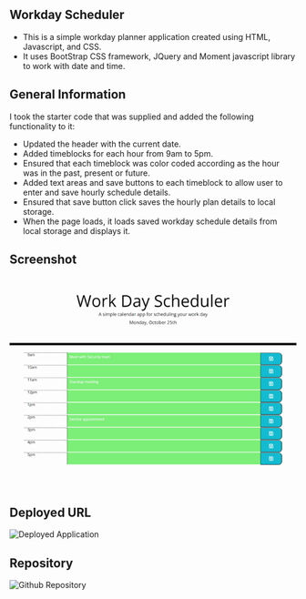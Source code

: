 ## Workday Scheduler
- This is a simple workday planner application created using HTML, Javascript, and CSS. 
- It uses BootStrap CSS framework, JQuery and Moment javascript library to work with date and time.

## General Information
I took the starter code that was supplied and added the following functionality to it:
- Updated the header with the current date.
- Added timeblocks for each hour from 9am to 5pm.
- Ensured that each timeblock was color coded according as the hour was in the past, present or future.
- Added text areas and save buttons to each timeblock to allow user to enter and save hourly schedule details.
- Ensured that save button click saves the hourly plan details to local storage.
- When the page loads, it loads saved workday schedule details from local storage and displays it.

## Screenshot
![Workday scheduler](./assets/images/Raman-Workday-Scheduler.gif)

## Deployed URL
![Deployed Application](https://ramantv.github.io/workday_scheduler/)

## Repository
![Github Repository](https://github.com/ramantv/workday_scheduler)

